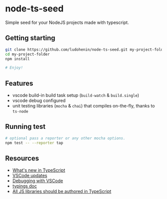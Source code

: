 # node-ts-seed

Simple seed for your NodeJS projects made with typescript.

## Getting starting

```bash
git clone https://github.com/ludohenin/node-ts-seed.git my-project-folder
cd my-project-folder
npm install

# Enjoy!
```

## Features

- vscode build-in build task setup (`build-watch` & `build.single`)
- vscode debug configured
- unit testing libraries (`mocha` & `chai`) that compiles on-the-fly, thanks to `ts-node`

## Running test

```bash
# optional pass a reporter or any other mocha options.
npm test -- --reporter tap
```

## Resources

- [What's new in TypeScript](https://github.com/Microsoft/TypeScript/wiki/What's-new-in-TypeScript)
- [VSCode updates](http://code.visualstudio.com/Updates)
- [Debugging with VSCode](http://code.visualstudio.com/docs/editor/debugging)
- [typings doc](https://github.com/typings/typings/tree/master/docs)
- [All JS libraries should be authored in TypeScript](http://staltz.com/all-js-libraries-should-be-authored-in-typescript.html)
